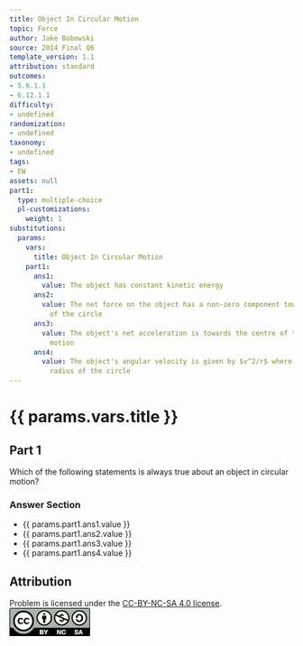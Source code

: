 ```yaml
---
title: Object In Circular Motion
topic: Force
author: Jake Bobowski
source: 2014 Final Q6
template_version: 1.1
attribution: standard
outcomes:
- 5.6.1.1
- 6.12.1.1
difficulty:
- undefined
randomization:
- undefined
taxonomy:
- undefined
tags:
- EW
assets: null
part1:
  type: multiple-choice
  pl-customizations:
    weight: 1
substitutions:
  params:
    vars:
      title: Object In Circular Motion
    part1:
      ans1:
        value: The object has constant kinetic energy
      ans2:
        value: The net force on the object has a non-zero component towards the centre
          of the circle
      ans3:
        value: The object's net acceleration is towards the centre of the circular
          motion
      ans4:
        value: The object's angular velocity is given by $v^2/r$ where $r$ is the
          radius of the circle
---
```

# {{ params.vars.title }}
## Part 1

Which of the following statements is always true about an object in circular motion?

### Answer Section

- {{ params.part1.ans1.value }}
- {{ params.part1.ans2.value }}
- {{ params.part1.ans3.value }}
- {{ params.part1.ans4.value }}

## Attribution

Problem is licensed under the [CC-BY-NC-SA 4.0 license](https://creativecommons.org/licenses/by-nc-sa/4.0/).<br> ![The Creative Commons 4.0 license requiring attribution-BY, non-commercial-NC, and share-alike-SA license.](https://raw.githubusercontent.com/firasm/bits/master/by-nc-sa.png)